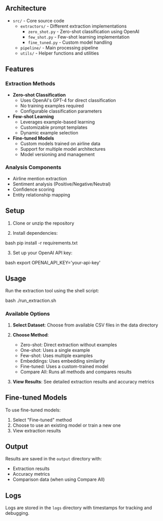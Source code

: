 ## Architecture

- `src/` - Core source code
  - `extractors/` - Different extraction implementations
    - `zero_shot.py` - Zero-shot classification using OpenAI
    - `few_shot.py` - Few-shot learning implementation
    - `fine_tuned.py` - Custom model handling
  - `pipeline/` - Main processing pipeline
  - `utils/` - Helper functions and utilities

## Features

### Extraction Methods

- **Zero-shot Classification**
  - Uses OpenAI's GPT-4 for direct classification
  - No training examples required
  - Configurable classification parameters
- **Few-shot Learning**
  - Leverages example-based learning
  - Customizable prompt templates
  - Dynamic example selection
- **Fine-tuned Models**
  - Custom models trained on airline data
  - Support for multiple model architectures
  - Model versioning and management

### Analysis Components

- Airline mention extraction
- Sentiment analysis (Positive/Negative/Neutral)
- Confidence scoring
- Entity relationship mapping

## Setup

1. Clone or unzip the repository

2. Install dependencies:

bash
pip install -r requirements.txt

3. Set up your OpenAI API key:

bash
export OPENAI_API_KEY='your-api-key'

## Usage

Run the extraction tool using the shell script:

bash
./run_extraction.sh

### Available Options

1. **Select Dataset**: Choose from available CSV files in the data directory
2. **Choose Method**:

   - Zero-shot: Direct extraction without examples
   - One-shot: Uses a single example
   - Few-shot: Uses multiple examples
   - Embeddings: Uses embedding similarity
   - Fine-tuned: Uses a custom-trained model
   - Compare All: Runs all methods and compares results

3. **View Results**: See detailed extraction results and accuracy metrics

## Fine-tuned Models

To use fine-tuned models:

1. Select "Fine-tuned" method
2. Choose to use an existing model or train a new one
3. View extraction results

## Output

Results are saved in the `output` directory with:

- Extraction results
- Accuracy metrics
- Comparison data (when using Compare All)

## Logs

Logs are stored in the `logs` directory with timestamps for tracking and debugging.

